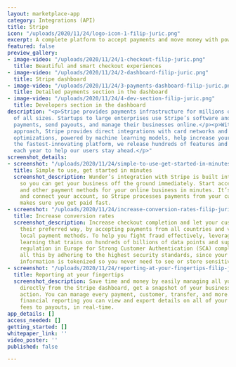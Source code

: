 ```yaml
---
layout: marketplace-app
category: Integrations (API)
title: Stripe
icon: "/uploads/2020/11/24/logo-icon-1-filip-juric.png"
excerpt: A complete platform to accept payments and move money with powerful APIs.
featured: false
preview_gallery:
- image-video: "/uploads/2020/11/24/1-checkout-filip-juric.png"
  title: Beautiful and smart checkout experiences
- image-video: "/uploads/2020/11/24/2-dashboard-filip-juric.png"
  title: Stripe dashboard
- image-video: "/uploads/2020/11/24/3-payments-dashboard-filip-juric.png"
  title: Detailed payments section in the dashboard
- image-video: "/uploads/2020/11/24/4-dev-section-filip-juric.png"
  title: Developers section in the dashboard
description: "<p>Stripe provides payments infrastructure for millions of businesses
  of all sizes. Startups to large enterprises use Stripe’s software and APIs to accept
  payments, send payouts, and manage their businesses online.</p><p>With a technology-first
  approach, Stripe provides direct integrations with card networks and intelligent
  optimizations, powered by machine learning models, help increase your revenue. As
  the fastest-innovating platform, we release hundreds of features and improvements
  each year to help our users stay ahead.</p>"
screenshot_details:
- screenshot: "/uploads/2020/11/24/simple-to-use-get-started-in-minutes-filip-juric.png"
  title: Simple to use, get started in minutes
  screenshot_description: Wunder’s integration with Stripe is built into your application,
    so you can get your business off the ground immediately. Start accepting cards
    and other payment methods for your online business in minutes. It’s easy to create
    and connect your account, so Stripe processes payments from your customers and
    makes sure you get paid fast.
- screenshot: "/uploads/2020/11/24/increase-conversion-rates-filip-juric.png"
  title: Increase conversion rates
  screenshot_description: Increase checkout completion and let your customers pay
    their preferred way, by accepting payments from all countries and via different
    local payment methods. To help you fight fraud effectively, leverage our machine
    learning that trains on hundreds of billions of data points and supports PSD2
    regulation in Europe for Strong Customer Authentication (SCA) compliance. Achieve
    all this by adhering to the highest security standards, since your customer’s
    information is tokenized so you never need to see or store sensitive information.
- screenshot: "/uploads/2020/11/24/reporting-at-your-fingertips-filip-juric.png"
  title: Reporting at your fingertips
  screenshot_description: Save time and money by easily managing all your payments
    directly from the Stripe dashboard, get a snapshot of your business and take immediate
    action. You can manage every payment, customer, transfer, and more. With built-in
    financial reporting you can view and export details on all of your charges, from
    fees to payouts, in real-time.
app_details: []
access_needed: []
getting_started: []
whitepaper_link: ''
video_poster: ''
published: false

---
```

